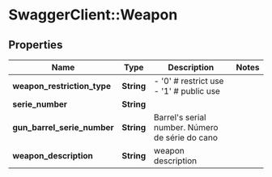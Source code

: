 # SwaggerClient::Weapon

## Properties
Name | Type | Description | Notes
------------ | ------------- | ------------- | -------------
**weapon_restriction_type** | **String** | - &#39;0&#39; # restrict use - &#39;1&#39; # public use  | 
**serie_number** | **String** |  | 
**gun_barrel_serie_number** | **String** | Barrel&#39;s serial number. Número de série do cano  | 
**weapon_description** | **String** | weapon description | 


